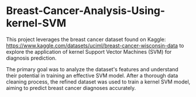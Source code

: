 # Breast-Cancer-Analysis-Using-kernel-SVM

This project leverages the breast cancer dataset found on Kaggle: https://www.kaggle.com/datasets/uciml/breast-cancer-wisconsin-data to explore the application of kernel Support Vector Machines (SVM) for diagnosis prediction.

The primary goal was to analyze the dataset's features and understand their potential in training an effective SVM model. After a thorough data cleaning process, the refined dataset was used to train a kernel SVM model, aiming to predict breast cancer diagnoses accurately.
